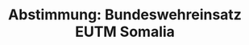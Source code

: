 ---
layout: abstimmung
title: "Abstimmung: Bundeswehreinsatz EUTM Somalia"
categories:
 - Bundeswehr
 - Ausland
tags:
 - EUTM
 - Somalia
 - EU
 - Ausbildung
 - UN

abstimmung:
 legislaturperiode: 18
 bundestagssitzung: 26
 abstimmung: 1
links:
 - title: https://www.bundestag.de/parlament/plenum/abstimmung/abstimmung?id=259
   url: https://www.bundestag.de/parlament/plenum/abstimmung/abstimmung?id=259
 - title: http://www.abgeordnetenwatch.de/beteiligung_deutscher_streikraefte_an_ausbildungsmission_in_somalia-1105-590.html
   url: http://www.abgeordnetenwatch.de/beteiligung_deutscher_streikraefte_an_ausbildungsmission_in_somalia-1105-590.html
data:
 - title: Abstimmungsergebnis 20140403_1-data.pdf
   url: /res/abstimmungsliste/20140403_1-data.pdf
 - title: Abstimmungsergebnis 20140403_1_xls-data.csv
   url: /res/abstimmungsliste/analyses/20140403_1_xls-data.csv
documents:
 - title: Drucksache 18/00857.pdf
   url: http://dip21.bundestag.de/dip21/btd/18/008/1800857.pdf
   local: /res/abstimmungsdaten/018-026-01/1800857.pdf
 - title: Drucksache 18/00994.pdf
   url: http://dip21.bundestag.de/dip21/btd/18/009/1800994.pdf
   local: /res/abstimmungsdaten/018-026-01/1800994.pdf
preview: |
     Deutscher Bundestag
    
     26. Sitzung des Deutschen Bundestages
     am Donnerstag, 3.April 2014
     Endgültiges Ergebnis der Namentlichen Abstimmung Nr. 1
    
     Beschlussempfehlung des Auswärtigen Ausschusses (3. Ausschuss) zu dem Antrag der
     Bundesregierung
     Beteiligung bewaffneter deutscher Streitkräfte an der EU-geführten Ausbildungsmission
     EUTM Somalia auf Grundlage des Ersuchens der somalischen Regierung mit Schreiben
     vom 27. November 2012 und 11. Januar 2013 sowie der Beschlüsse des Rates der
     Europäischen Union 2010/96/GASP vom 15. Februar 2010 und 2013/44/GASP vom 22.
     Januar 2013 in Verbindung mit der Resolution 1872 (2009) des Sicherheitsrates der
     Vereinten Nationen
     Drucksachen 18/857 und 18/994
    
     Abgegebene Stimmen insgesamt:
    
     589
     42
    
     Nicht abgegebene Stimmen:
     Ja-Stimmen:
    
     469
    
     Nein-Stimmen:
    
     118
    
     Enthaltungen:
    
     2
    
     Ungültige:
    
     0
    
     Berlin, den 03.04.2014
    
     Beginn: 14:44
     Ende: 14:47
---